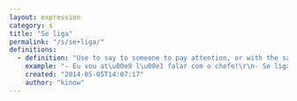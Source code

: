 ```yaml
---
layout: expression
category: s
title: "Se liga"
permalink: "/s/se+liga/"
definitions:
  - definition: "Use to say to someone to pay attention, or with the same meaning as get real."
    example: "- Eu vou at\u00e9 l\u00e1 falar com o chefe!\r\n- Se liga. Voc\u00ea acha que ele vai prestar aten\u00e7\u00e3o em voc\u00ea?"
    created: "2014-05-05T14:07:17"
    author: "kinow"
---
```

